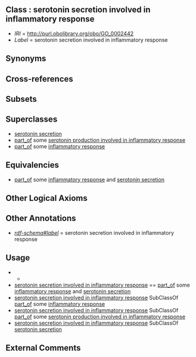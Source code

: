 
## Class : serotonin secretion involved in inflammatory response

 * *IRI* = http://purl.obolibrary.org/obo/GO_0002442
 * *Label* = serotonin secretion involved in inflammatory response

## Synonyms


## Cross-references


## Subsets


## Superclasses

 * [serotonin secretion](../../GO/20/GO_0001820.md)
 * [part_of](../../BFO/50/BFO_0000050.md) some [serotonin production involved in inflammatory response](../../GO/51/GO_0002351.md)
 * [part_of](../../BFO/50/BFO_0000050.md) some [inflammatory response](../../GO/54/GO_0006954.md)

## Equivalencies

 * [part_of](../../BFO/50/BFO_0000050.md) some [inflammatory response](../../GO/54/GO_0006954.md) and [serotonin secretion](../../GO/20/GO_0001820.md)

## Other Logical Axioms


## Other Annotations

 * *[rdf-schema#label](../../el/rdf-schema#label.md)* = serotonin secretion involved in inflammatory response

## Usage

 * -
 * [serotonin secretion involved in inflammatory response](../../GO/42/GO_0002442.md) == [part_of](../../BFO/50/BFO_0000050.md) some [inflammatory response](../../GO/54/GO_0006954.md) and [serotonin secretion](../../GO/20/GO_0001820.md)
 * [serotonin secretion involved in inflammatory response](../../GO/42/GO_0002442.md) SubClassOf [part_of](../../BFO/50/BFO_0000050.md) some [inflammatory response](../../GO/54/GO_0006954.md)
 * [serotonin secretion involved in inflammatory response](../../GO/42/GO_0002442.md) SubClassOf [part_of](../../BFO/50/BFO_0000050.md) some [serotonin production involved in inflammatory response](../../GO/51/GO_0002351.md)
 * [serotonin secretion involved in inflammatory response](../../GO/42/GO_0002442.md) SubClassOf [serotonin secretion](../../GO/20/GO_0001820.md)

## External Comments

